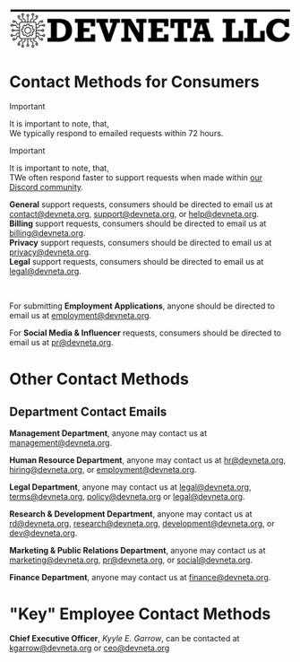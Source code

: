 ![Devneta LLC Banner](/main/assets/png/blackbanner.png)

# Contact Methods for Consumers

> [!IMPORTANT]
> It is important to note, that, <br />
> We typically respond to emailed requests within 72 hours.

> [!IMPORTANT]
> It is important to note, that, <br />
> TWe often respond faster to support requests when made within [our Discord community](https://discord.devneta.org). <br />

**General** support requests, consumers should be directed to email us at <contact@devneta.org>, <support@devneta.org>, or <help@devneta.org>. <br />
**Billing** support requests, consumers should be directed to email us at <billing@devneta.org>. <br />
**Privacy** support requests, consumers should be directed to email us at <privacy@devneta.org>. <br />
**Legal** support requests, consumers should be directed to email us at <legal@devneta.org>. <br />

<br>

For submitting **Employment Applications**,  anyone should be directed to email us at <employment@devneta.org>. <br />

For **Social Media & Influencer** requests, consumers should be directed to email us at <pr@devneta.org>. <br />

# Other Contact Methods

## Department Contact Emails

**Management Department**, anyone may contact us at <management@devneta.org>. <br />

**Human Resource Department**, anyone may contact us at <hr@devneta.org>, <hiring@devneta.org>, or <employment@devneta.org>. <br />

**Legal Department**, anyone may contact us at <legal@devneta.org>, <terms@devneta.org>, <policy@devneta.org> or <legal@devneta.org>. <br />

**Research & Development Department**, anyone may contact us at <rd@devneta.org>, <research@devneta.org>, <development@devneta.org>, or <dev@devneta.org>. <br />

**Marketing & Public Relations Department**, anyone may contact us at <marketing@devneta.org>, <pr@devneta.org>, or <social@devneta.org>. <br />

**Finance Department**, anyone may contact us at <finance@devneta.org>. <br />


# "Key" Employee Contact Methods

**Chief Executive Officer**, _Kyyle E. Garrow_, can be contacted at <kgarrow@devneta.org> or <ceo@devneta.org> <br />